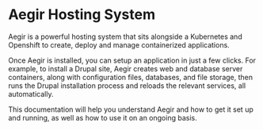 Aegir Hosting System
====================

Aegir is a powerful hosting system that sits alongside a Kubernetes and Openshift to create, deploy and manage containerized applications.

Once Aegir is installed, you can setup an application in just a few clicks. For example, to install a Drupal site, Aegir creates web and database server containers, along with configuration files, databases, and file storage, then runs the Drupal installation process and reloads the relevant services, all automatically.

This documentation will help you understand Aegir and how to get it set up and running, as well as how to use it on an ongoing basis.
